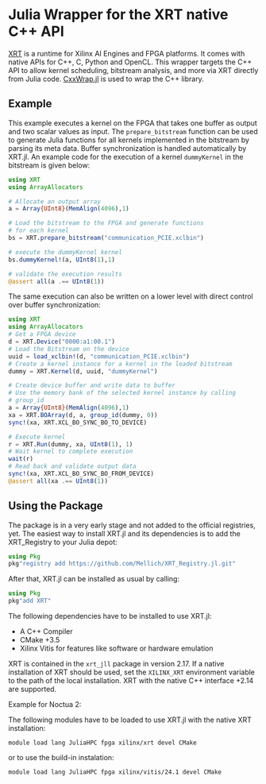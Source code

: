 # Julia Wrapper for the XRT native C++ API

[XRT](https://www.xilinx.com/products/design-tools/vitis/xrt.html#overview) is a runtime for Xilinx AI Engines and FPGA platforms. It comes with native APIs for C++, C, Python and OpenCL. This wrapper targets the
C++ API to allow kernel scheduling, bitstream analysis, and more via XRT directly from Julia code.
[CxxWrap.jl](https://github.com/JuliaInterop/CxxWrap.jl) is used to wrap the C++ library.

## Example

This example executes a kernel on the FPGA that takes one buffer as output and
two scalar values as input.
The `prepare_bitstream` function can be used to generate Julia functions for all kernels implemented in the bitstream by parsing its meta data.
Buffer synchronization is handled automatically by XRT.jl.
An example code for the execution of a kernel `dummyKernel` in the bitstream is given below:

```Julia
using XRT
using ArrayAllocators

# Allocate an output array
a = Array{UInt8}(MemAlign(4096),1)

# Load the bitstream to the FPGA and generate functions 
# for each kernel
bs = XRT.prepare_bitstream("communication_PCIE.xclbin")

# execute the dummyKernel kernel
bs.dummyKernel!(a, UInt8(1),1)

# validate the execution results
@assert all(a .== UInt8(1))
```
The same execution can also be written on a lower level with direct control over buffer synchronization:

```Julia
using XRT
using ArrayAllocators
# Get a FPGA device
d = XRT.Device("0000:a1:00.1")
# Load the Bitstream on the device
uuid = load_xclbin!(d, "communication_PCIE.xclbin")
# Create a kernel instance for a kernel in the loaded bitstream
dummy = XRT.Kernel(d, uuid, "dummyKernel")

# Create device buffer and write data to buffer
# Use the memory bank of the selected kernel instance by calling
# group_id
a = Array{UInt8}(MemAlign(4096),1)
xa = XRT.BOArray(d, a, group_id(dummy, 0))
sync!(xa, XRT.XCL_BO_SYNC_BO_TO_DEVICE)

# Execute kernel
r = XRT.Run(dummy, xa, UInt8(1), 1)
# Wait kernel to complete execution
wait(r)
# Read back and validate output data
sync!(xa, XRT.XCL_BO_SYNC_BO_FROM_DEVICE)
@assert all(xa .== UInt8(1))
```

## Using the Package

The package is in a very early stage and not added to the official registries,
yet.
The easiest way to install XRT.jl and its dependencies is to add the XRT_Registry to your Julia depot:

```Julia
using Pkg
pkg"registry add https://github.com/Mellich/XRT_Registry.jl.git"
```

After that, XRT.jl can be installed as usual by calling:

```Julia
using Pkg
pkg"add XRT"
```
The following dependencies have to be installed to use XRT.jl:

- A C++ Compiler
- CMake +3.5
- Xilinx Vitis for features like software or hardware emulation

XRT is contained in the `xrt_jll` package in version 2.17.
If a native installation of XRT should be used, set the `XILINX_XRT` environment variable to the path of the local installation.
XRT with the native C++ interface +2.14 are supported.

Example for Noctua 2:

The following modules have to be loaded to use XRT.jl with the native XRT installation:

    module load lang JuliaHPC fpga xilinx/xrt devel CMake

or to use the build-in instalation:

    module load lang JuliaHPC fpga xilinx/vitis/24.1 devel CMake


